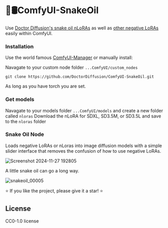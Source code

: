 # 🐍🛢️ComfyUI-SnakeOil
Use [Doctor Diffusion's snake oil nLoRAs](https://civitai.com/models/987843) as well as [other negative LoRAs](https://civitai.com/models/186617/doctor-diffusions-negative-xl-lora) easily within ComfyUI.

### Installation
Use the world famous [ComfyUI-Manager](https://github.com/ltdrdata/ComfyUI-Manager) or manually install:

Navagate to your custom node folder `...ComfyUI/custom_nodes`
```
git clone https://github.com/DoctorDiffusion/ComfyUI-SnakeOil.git
```
As long as you have torch you are set.
### Get models
Navagate to your models folder `...ComfyUI/models` and create a new folder called `nloras`
Download the nLoRA for SDXL, SD3.5M, or SD3.5L and save to the `nloras` folder

### Snake Oil Node
Loads negative LoRAs or nLoras into image diffusion models with a simple slider interface that removes the confusion of how to use negative LoRAs.

![Screenshot 2024-11-27 192805](https://github.com/user-attachments/assets/8ca2309e-0b2f-4bce-925f-d7b80c5b986a)

A little snake oil can go a long way.

![snakeoil_00005](https://github.com/user-attachments/assets/3f0ab186-4477-4589-8cf1-8c86b8af29d0)

⭐ If you like the project, please give it a star! ⭐

## License
CC0-1.0 license
